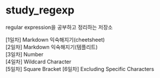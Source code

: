 # study_regexp
regular expression을 공부하고 정리하는 저장소

[1일차] Markdown 익숙해지기(cheetsheet)   
[2일차] Markdown 익숙해지기(템플리트)   
[3일차] Number   
[4일차] Wildcard Character   
[5일차] Square Bracket
[6일차] Excluding Specific Characters